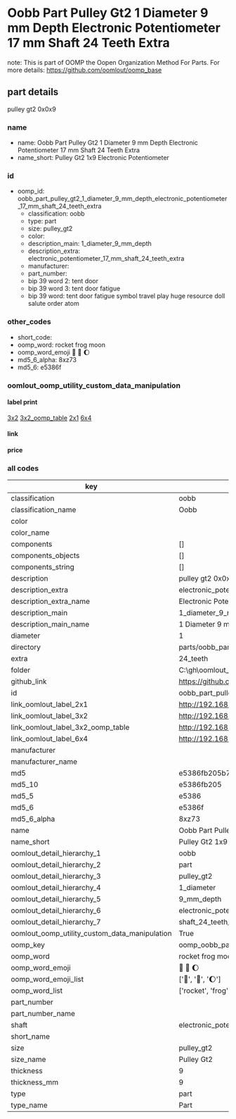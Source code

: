 # Oobb Part Pulley Gt2 1 Diameter 9 mm Depth Electronic Potentiometer 17 mm Shaft 24 Teeth Extra  

note: This is part of OOMP the Oopen Organization Method For Parts. For more details: https://github.com/oomlout/oomp_base

##  part details
  



pulley gt2 0x0x9



### name
* name: Oobb Part Pulley Gt2 1 Diameter 9 mm Depth Electronic Potentiometer 17 mm Shaft 24 Teeth Extra
* name_short: Pulley Gt2 1x9 Electronic Potentiometer
### id
* oomp_id: oobb_part_pulley_gt2_1_diameter_9_mm_depth_electronic_potentiometer_17_mm_shaft_24_teeth_extra
  * classification: oobb
  * type: part
  * size: pulley_gt2
  * color: 
  * description_main: 1_diameter_9_mm_depth
  * description_extra: electronic_potentiometer_17_mm_shaft_24_teeth_extra
  * manufacturer: 
  * part_number: 
  * bip 39 word 2: tent door
  * bip 39 word 3: tent door fatigue
  * bip 39 word: tent door fatigue symbol travel play huge resource doll salute order atom

### other_codes
* short_code: 
* oomp_word: rocket frog moon
* oomp_word_emoji :rocket: :frog: :moon:
* md5_6_alpha: 8xz73
* md5_6: e5386f






### oomlout_oomp_utility_custom_data_manipulation
#### label print
[3x2](http://192.168.1.245:1112/?label=oomp%208xz73)
[3x2_oomp_table](http://192.168.1.108:1112/?label=oomp%208xz73)
[2x1](http://192.168.1.242:1112/?label=oomp%208xz73)
[6x4](http://192.168.1.55:1112/?label=oomp%208xz73)    

#### link

                              

#### price







### all codes 
| key | value |  
| --- | --- |  
| classification | oobb |  
| classification_name | Oobb |  
| color |  |  
| color_name |  |  
| components | [] |  
| components_objects | [] |  
| components_string | [] |  
| description | pulley gt2 0x0x9 |  
| description_extra | electronic_potentiometer_17_mm_shaft_24_teeth_extra |  
| description_extra_name | Electronic Potentiometer 17 mm Shaft 24 Teeth Extra |  
| description_main | 1_diameter_9_mm_depth |  
| description_main_name | 1 Diameter 9 mm Depth |  
| diameter | 1 |  
| directory | parts/oobb_part_pulley_gt2_1_diameter_9_mm_depth_electronic_potentiometer_17_mm_shaft_24_teeth_extra |  
| extra | 24_teeth |  
| folder | C:\gh\oomlout_oobb_version_4_generated_parts\things\oobb_part_pulley_gt2_1_diameter_9_mm_depth_electronic_potentiometer_17_mm_shaft_24_teeth_extra |  
| github_link | https://github.com/oomlout/oomlout_oomp_part_src/tree/main/parts/oobb_part_pulley_gt2_1_diameter_9_mm_depth_electronic_potentiometer_17_mm_shaft_24_teeth_extra |  
| id | oobb_part_pulley_gt2_1_diameter_9_mm_depth_electronic_potentiometer_17_mm_shaft_24_teeth_extra |  
| link_oomlout_label_2x1 | http://192.168.1.242:1112/?label=oomp%208xz73 |  
| link_oomlout_label_3x2 | http://192.168.1.245:1112/?label=oomp%208xz73 |  
| link_oomlout_label_3x2_oomp_table | http://192.168.1.108:1112/?label=oomp%208xz73 |  
| link_oomlout_label_6x4 | http://192.168.1.55:1112/?label=oomp%208xz73 |  
| manufacturer |  |  
| manufacturer_name |  |  
| md5 | e5386fb205b78dd69973cdc6a7905efa |  
| md5_10 | e5386fb205 |  
| md5_5 | e5386 |  
| md5_6 | e5386f |  
| md5_6_alpha | 8xz73 |  
| name | Oobb Part Pulley Gt2 1 Diameter 9 mm Depth Electronic Potentiometer 17 mm Shaft 24 Teeth Extra |  
| name_short | Pulley Gt2 1x9 Electronic Potentiometer |  
| oomlout_detail_hierarchy_1 | oobb |  
| oomlout_detail_hierarchy_2 | part |  
| oomlout_detail_hierarchy_3 | pulley_gt2 |  
| oomlout_detail_hierarchy_4 | 1_diameter |  
| oomlout_detail_hierarchy_5 | 9_mm_depth |  
| oomlout_detail_hierarchy_6 | electronic_potentiometer_17_mm |  
| oomlout_detail_hierarchy_7 | shaft_24_teeth_extra |  
| oomlout_oomp_utility_custom_data_manipulation | True |  
| oomp_key | oomp_oobb_part_pulley_gt2_1_diameter_9_mm_depth_electronic_potentiometer_17_mm_shaft_24_teeth_extra |  
| oomp_word | rocket frog moon |  
| oomp_word_emoji | :rocket: :frog: :moon: |  
| oomp_word_emoji_list | [':rocket:', ':frog:', ':moon:'] |  
| oomp_word_list | ['rocket', 'frog', 'moon'] |  
| part_number |  |  
| part_number_name |  |  
| shaft | electronic_potentiometer_17_mm |  
| short_name |  |  
| size | pulley_gt2 |  
| size_name | Pulley Gt2 |  
| thickness | 9 |  
| thickness_mm | 9 |  
| type | part |  
| type_name | Part |  
